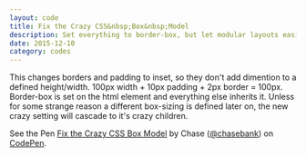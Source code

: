 ```yaml
---
layout: code
title: Fix the Crazy CSS&nbsp;Box&nbsp;Model
description: Set everything to border-box, but let modular layouts easily overwrite it.
date: 2015-12-10
category: codes
---
```


This changes borders and padding to inset, so they don't add dimention to a defined height/width. 100px width + 10px padding + 2px border = 100px. Border-box is set on the html element and everything else inherits it. Unless for some strange reason a different box-sizing is defined later on, the new crazy setting will cascade to it's crazy children.

<p data-height="172" data-theme-id="26404" data-slug-hash="JbWBzQ" data-default-tab="css" data-user="chasebank" data-embed-version="2" data-pen-title="Fix the Crazy CSS Box Model" class="codepen">See the Pen <a href="http://codepen.io/chasebank/pen/JbWBzQ/">Fix the Crazy CSS Box Model</a> by Chase (<a href="http://codepen.io/chasebank">@chasebank</a>) on <a href="http://codepen.io">CodePen</a>.</p>
<script async src="https://production-assets.codepen.io/assets/embed/ei.js"></script>
